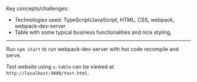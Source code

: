 Key concepts/challenges:
- Technologies used: TypeScript/JavaScript, HTML, CSS, webpack, webpack-dev-server
- Table with some typical business functionalities and nice styling, 

---------------------------------------------------------------------

Run `npm start` to run webpack-dev-server with hot code recompile and serve.

Test website using `s-table` can be viewed at `http://localhost:9000/test.html`.